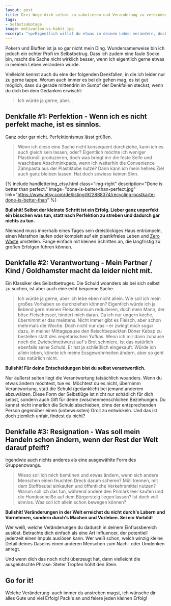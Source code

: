 ```yaml
---
layout: post
title: Drei Wege dich selbst zu sabotieren und Veränderung zu verhindern
tags:
- Selbstsabotage
image: motivation-vs-habit.jpg
excerpt: "<p>Eigentlich willst du etwas in deinem Leben verändern, doch irgendetwas hindert dich daran? Vielleicht kennst auch du eine der folgenden drei Denkfallen, in die ich leider nur zu gerne tappe und mich damit selbst sabotiere.</p>"
---
```


Pokern und Bluffen ist ja so gar nicht mein Ding. Wundersamerweise
bin ich jedoch ein echter Profi im Selbstbetrug. Dass ich zudem eine
faule Socke bin, macht die Sache nicht wirklich besser, wenn ich eigentlich gerne
etwas in meinem Leben verändern würde.

Vielleicht kennst auch du eine der folgenden Denkfallen, in die ich leider nur
zu gerne tappe. Worum auch immer es bei dir gehen mag, es ist gut möglich,
dass du gerade mittendrin im Sumpf der Denkfallen steckst,
wenn du dich bei dem Gedanken erwischt:

> Ich würde ja gerne, aber...

## Denkfalle #1: Perfektion - Wenn ich es nicht perfekt mache, ist es sinnlos.

Ganz oder gar nicht. Perfektionismus lässt grüßen.

> Wenn ich diese eine Sache nicht konsequent durchziehe, kann ich es auch
gleich sein lassen, oder?
Eigentlich möchte ich weniger Plastikmüll produzieren, doch was bringt
mir die feste Seife und waschbare Abschminkpads, wenn ich weiterhin die
Convenience Zahnpasta aus der Plastiktube nutze? Dann kann ich mein
hehres Ziel auch ganz bleiben lassen. Hat doch sowieso keinen Sinn.

{% include handlettering_etsy.html
  class="img-right"
  description="Done is better than perfect."
  image="done-is-better-than-perfect.jpg"
  link="https://www.etsy.com/de/listing/922888374/recycling-postkarte-done-is-better-than"
%}

**Bullshit! Selbst der kleinste Schritt ist ein Erfolg. Lieber ganz unperfekt
ein bisschen was tun, statt nach Perfektion zu streben und dadurch gar nichts
zu tun.**

Niemand muss innerhalb eines Tages sein dreistöckiges Haus entrümpeln,
einen Marathon laufen oder komplett auf ein plastikfreies Leben und
[Zero Waste](https://de.wikipedia.org/wiki/Zero_Waste) umstellen. Fange
einfach mit kleinen Schritten an, die langfristig zu großen Erfolgen
führen können.

## Denkfalle #2: Verantwortung - Mein Partner / Kind / Goldhamster macht da leider nicht mit.

Ein Klassiker des Selbstbetruges. Die Schuld woanders als bei sich selbst zu
suchen, ist aber auch eine echt bequeme Sache.

> Ich würde ja gerne, aber ich lebe eben nicht allein. Wie soll ich mein großes
Vorhaben so durchziehen können?
Eigentlich würde ich ja liebend gern meinen Fleischkonsum reduzieren, doch mein
Mann, der böse Fleischesser, hindert mich daran. Da ich nur ungern koche,
übernimmt er das meistens. Nicht immer gibt es Fleisch, aber schon
mehrmals die Woche. Doch nicht nur das – er zwingt mich sogar dazu, in meiner
Mittagspause den fleischbepackten Döner Kebap zu bestellen statt des
vegetarischen Yufkas. Wenn ich mir dann zuhause noch die Zwiebelmettwurst auf's
Brot schmiere, ist das natürlich ebenfalls seine Schuld. Er hat ja schließlich
eingekauft. Würde ich allein leben, könnte ich meine Essgewohnheiten ändern,
aber so geht das natürlich nicht.

**Bullshit! Für deine Entscheidungen bist du selbst verantwortlich.**

Nur äußerst selten liegt die Verantwortung tatsächlich woanders. Wenn du
etwas ändern möchtest, tue es. Möchtest du es nicht, übernimm
Verantwortung, statt die Schuld (gedanklich) bei jemand anderem
abzuwälzen. Diese Form der Selbstlüge ist nicht nur schädlich für dich
selbst, sondern auch Gift für deine zwischenmenschlichen Beziehungen. Du
kannst nicht innerlich die Schuld abschieben, ohne der entsprechenden
Person gegenüber einen (unbewussten) Groll zu entwickeln. Und das ist
doch ziemlich unfair, findest du nicht?

## Denkfalle #3: Resignation - Was soll mein Handeln schon ändern, wenn der Rest der Welt darauf pfeift?

Irgendwie auch nichts anderes als eine ausgewählte Form des Gruppenzwangs.

> Wieso soll ich mich bemühen und etwas ändern, wenn sich andere
Menschen einen feuchten Dreck darum scheren?
Müll trennen, mit dem Stoffbeutel einkaufen und öffentliche
Verkehrsmittel nutzen? Warum soll ich das tun, während andere den
Primark leer kaufen und die Hundescheiße auf dem Bürgersteig liegen
lassen? Ist doch voll sinnlos. Was soll ich allein schon bewegen
können?

**Bullshit! Veränderungen in der Welt erreichst du nicht durch's Labern und
Vornehmen, sondern durch's Machen und Vorleben. Sei ein Vorbild!**

Wer weiß, welche Veränderungen du dadurch in deinem Einflussbereich auslöst.
Betrachte dich einfach als eine Art Influencer, der potentiell jederzeit
einen Impuls auslösen kann. Wer weiß schon, welch winzig kleine
Detail deines Daseins einen anderen Menschen zum Nach- oder Umdenken anregt.

Und wenn dich das noch nicht überzeugt hat, dann vielleicht die
ausgelutschte Phrase: Steter Tropfen höhlt den Stein.

## Go for it!

Welche Veränderung  auch immer du anstreben magst, ich wünsche dir alles
Gute und viel Erfolg! Pack's an und feiere jeden kleinen Erfolg!
